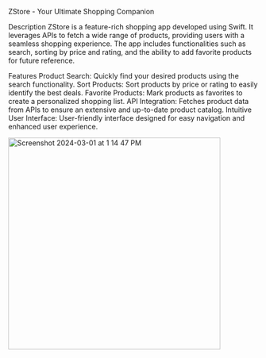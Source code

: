 ZStore - Your Ultimate Shopping Companion

Description
ZStore is a feature-rich shopping app developed using Swift. It leverages APIs to fetch a wide range of products, providing users with a seamless shopping experience. The app includes functionalities such as search, sorting by price and rating, and the ability to add favorite products for future reference.

Features
Product Search: Quickly find your desired products using the search functionality.
Sort Products: Sort products by price or rating to easily identify the best deals.
Favorite Products: Mark products as favorites to create a personalized shopping list.
API Integration: Fetches product data from APIs to ensure an extensive and up-to-date product catalog.
Intuitive User Interface: User-friendly interface designed for easy navigation and enhanced user experience.

<img width="427" alt="Screenshot 2024-03-01 at 1 14 47 PM" src="https://github.com/KeerthanaGIT-ios/ZStore/assets/121998019/158c129b-379c-40a4-9d0a-51dede982598">

